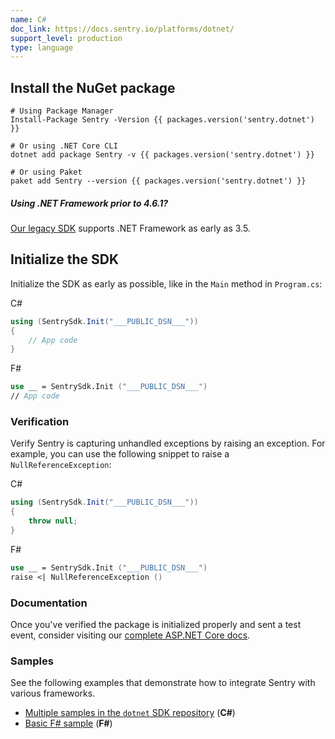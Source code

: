 ```yaml
---
name: C#
doc_link: https://docs.sentry.io/platforms/dotnet/
support_level: production
type: language
---
```


## Install the NuGet package

```shell
# Using Package Manager
Install-Package Sentry -Version {{ packages.version('sentry.dotnet') }}

# Or using .NET Core CLI
dotnet add package Sentry -v {{ packages.version('sentry.dotnet') }}

# Or using Paket
paket add Sentry --version {{ packages.version('sentry.dotnet') }}
```

<div class="alert alert-info" role="alert"><h5 class="no_toc">Using .NET Framework prior to 4.6.1?</h5>
    <div class="alert-body content-flush-bottom">
        <a href="https://docs.sentry.io/clients/csharp/">Our legacy SDK</a> supports .NET Framework as early as 3.5.
    </div>
</div>

## Initialize the SDK

Initialize the SDK as early as possible, like in the `Main` method in `Program.cs`:

C#
```csharp
using (SentrySdk.Init("___PUBLIC_DSN___"))
{
    // App code
}
```

F#
```fsharp
use __ = SentrySdk.Init ("___PUBLIC_DSN___")
// App code
```

### Verification

Verify Sentry is capturing unhandled exceptions by raising an exception. For example, you can use the following snippet to raise a `NullReferenceException`:

C#
```csharp
using (SentrySdk.Init("___PUBLIC_DSN___"))
{
    throw null;
}
```

F#
```fsharp
use __ = SentrySdk.Init ("___PUBLIC_DSN___")
raise <| NullReferenceException ()
```

### Documentation

Once you've verified the package is initialized properly and sent a test event, consider visiting our [complete ASP.NET Core docs](https://docs.sentry.io/platforms/dotnet/).

### Samples

See the following examples that demonstrate how to integrate Sentry with various frameworks.

- [Multiple samples in the `dotnet` SDK repository](https://github.com/getsentry/sentry-dotnet/tree/main/samples) (**C#**)
- [Basic F# sample](https://github.com/sentry-demos/fsharp) (**F#**)
